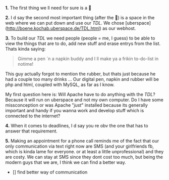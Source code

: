 **1.** The first thing we ll need for sure is a :camel:

**2.** I d say the second most important thing (after the :camel:) is a space in the web where we can put down and use our *TDL*. We chose [uberspace] (http://boene.kochab.uberspace.de/TDL.html) as our webhost.

**3.** To build our *TDL* we need people (people = me, I guess) to be able to view the things that are to do, add new stuff and erase entrys from the list. Thats kinda saying:

> Gimme a pen `n a napkin buddy and I ll make ya a frikin to-do-list in notime!

This guy actually forgot to mention the rubber, but thats just because he had a couple too many drinks ...
Our digital pen, napkin and rubber will be php and html, coupled with MySQL, as far as I know.

My first question here is: Will Apache have to do anything with the *TDL*? Because it will run on uberspace and not my own computer. Do I have some missconception or was Apache "*just*" installed because its generally important and handy if you wanna work and develop stuff which is connected to the internet?

**4.** When it comes to deadlines, I d say you re obv the one that has to answer that requirement.

**5.** Making an appointment for a phone call reminds me of the fact that our only communication via text right now are SMS (and your girlfriends fb, which is kinda lame for everyone. or at least a little unprofessional) and they are costy. We can stay at SMS since they dont cost too much, but being the modern guys that we are, I think we can find a better way.

- [] find better way of communication
